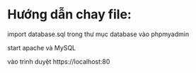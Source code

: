 # Hướng dẫn chay file:

import database.sql trong thư mục database vào phpmyadmin

start apache và MySQL

vào trình duyệt https://localhost:80
